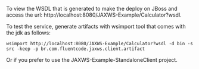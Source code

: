 To view the WSDL that is generated to make the deploy on JBoss and access the url: http://localhost:8080/JAXWS-Example/Calculator?wsdl.

To test the service, generate artifacts with wsimport tool that comes with the jdk as follows: 
    
    wsimport http://localhost:8080/JAXWS-Example/Calculator?wsdl -d bin -s src -keep -p br.com.fluentcode.jaxws.client.artifact

Or if you prefer to use the JAXWS-Example-StandaloneClient project.

